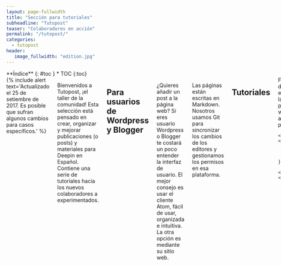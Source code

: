 ```yaml
---
layout: page-fullwidth
title: "Sección para tutoriales"
subheadline: "Tutopost"
teaser: "Colaboradores en acción"
permalink: "/tutopost/"
categories:
  - tutopost
header:
   image_fullwidth: "edition.jpg"
---
```

<div class="row">
<div class="medium-4 medium-push-8 columns" markdown="1">
<div class="panel radius" markdown="1">
**Índice**
{: #toc }
*  TOC
{:toc}
</div>
</div><!-- /.medium-4.columns -->

<div class="medium-8 medium-pull-4 columns" markdown="1">
{% include alert text='Actualizado el 25 de setiembre de 2017. Es posible que sufran algunos cambios para casos específicos.' %}

Bienvenidos a Tutopost, ¡el taller de la comunidad! Esta selección está pensado en crear, organizar y mejorar publicaciones (o posts) y materiales para Deepin en Español. Contiene una serie de tutoriales hacia los nuevos colaboradores a experimentados.

## Para usuarios de Wordpress y Blogger
¿Quieres añadir un post a la página web? Si eres usuario Wordpress o Blogger te costará un poco entender la interfaz de usuario. El mejor consejo es usar el cliente Atom, fácil de usar, organizada e intuitiva. La otra opción es mediante su sitio web.

Las páginas están escritas en Markdown. Nosotros usamos Git para sincronizar los cambios de los editores y gestionamos los permisos en esa plataforma.

## Tutoriales
<div class="row t60">
    <div class="medium-6 columns b30">
      Formas de editar la página web y añadir post:
      <ul>
       <li><a href="{{ site.url }}{{ site.baseurl }}/tecnico/desdeatom/">Desde Atom</a>.</li>
       <li> <a href="{{ site.url }}{{ site.baseurl }}/tecnico/usargithub/">Desde la web de Github</a>.</li>
      </ul>
      Qué contiene el post:
      <ul>
      <li> <a href="{{ site.url }}{{ site.baseurl }}/tecnico/encabezadopost/">Encabezado post</a>.</li>
      <li> <a href="{{ site.url }}{{ site.baseurl }}/tecnico/cuerpopost/">Cuerpo del post</a>.
      </ul>
    </div><!-- /.medium-6.columns -->

    <div class="medium-6 columns b30">
    <ul>
        <h3>Lista completa</h3>
        {% for post in site.categories.tecnico %}
        <li><a href="{{ site.url }}{{ site.baseurl }}{{ post.url }}">{{ post.title }}</a></li>
        {% endfor %}
    </ul>
    </div><!-- /.medium-6.columns -->
</div><!-- /.row -->

## Agradecimientos

Este editor fue creado para Deepin en Español y está licenciado bajo MIT.

La fuente oficial de Git proviene del [manual de 2014](https://git-scm.com/book/es/v2).

Algunos tutoriales sobre Markdown lo encontrarás [Commonmark.org](http://commonmark.org/help/tutorial/) (en inglés)

</div><!-- /.medium-8.columns -->
</div><!-- /.row -->
